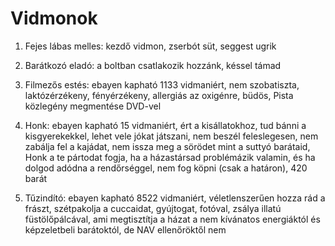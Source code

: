 # Vidmonok

1. Fejes lábas melles: kezdő vidmon, zserbót süt, seggest ugrik

1. Barátkozó eladó: a boltban csatlakozik hozzánk, késsel támad

1. Filmezős estés: ebayen kapható 1133 vidmaniért, nem szobatiszta, laktózérzékeny, fényérzékeny, allergiás az oxigénre, büdös, Pista közlegény megmentése DVD-vel

1. Honk: ebayen kapható 15 vidmaniért, ért a kisállatokhoz, tud bánni a kisgyerekekkel, lehet vele jókat játszani, nem beszél feleslegesen, nem zabálja fel a kajádat, nem issza meg a sörödet mint a suttyó barátaid, Honk a te pártodat fogja, ha a házastársad problémázik valamin, és ha dolgod adódna a rendőrséggel, nem fog köpni (csak a határon), 420 barát

1. Tűzindító: ebayen kapható 8522 vidmaniért, véletlenszerűen hozza rád a frászt, szétpakolja a cuccaidat, gyújtogat, fotóval, zsálya illatú füstölőpálcával, ami megtisztítja a házat a nem kívánatos energiáktól és képzeletbeli barátoktól, de NAV ellenőröktől nem
